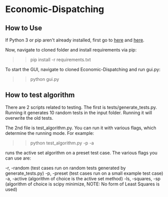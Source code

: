 # Economic-Dispatching

## How to Use

If Python 3 or pip aren't already installed, first go to [here](https://www.python.org/downloads/) and [here](https://pip.pypa.io/en/stable/installing/).

Now, navigate to cloned folder and install requirements via pip: 

>> pip install -r requirements.txt

To start the GUI, navigate to cloned Economic-Dispatching and run gui.py:

>> python gui.py

## How to test algorithm

There are 2 scripts related to testing. The first is tests/generate_tests.py. Running it generates 10 random tests in the input folder. Running it will overwrite the old tests.

The 2nd file is test_algorithm.py. You can run it with various flags, which determine the running mode. For example:

>> python test_algorithm.py -p -a

runs the active set algorithm on a preset test case. The various flags you can use are:

-r, -random (test cases run on random tests generated by generate_tests.py)
-p, -preset (test cases run on a small example test case)
-a, -active (algorithm of choice is the active set method)
-ls, -squares, -sp (algorithm of choice is scipy minimize, NOTE: No form of Least Squares is used)
